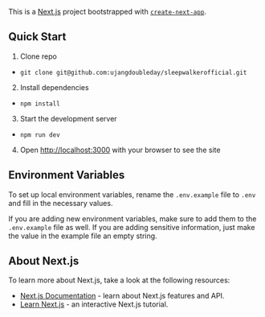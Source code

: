 This is a [Next.js](https://nextjs.org/) project bootstrapped with [`create-next-app`](https://github.com/vercel/next.js/tree/canary/packages/create-next-app).

## Quick Start

1. Clone repo

- `git clone git@github.com:ujangdoubleday/sleepwalkerofficial.git`

2. Install dependencies

- `npm install`

3. Start the development server

- `npm run dev`

4. Open [http://localhost:3000](http://localhost:3000) with your browser to see the site

## Environment Variables

To set up local environment variables, rename the `.env.example` file to `.env` and fill in the necessary values.

If you are adding new environment variables, make sure to add them to the `.env.example` file as well. If you are adding sensitive information, just make the value in the example file an empty string.

## About Next.js

To learn more about Next.js, take a look at the following resources:

- [Next.js Documentation](https://nextjs.org/docs) - learn about Next.js features and API.
- [Learn Next.js](https://nextjs.org/learn) - an interactive Next.js tutorial.
